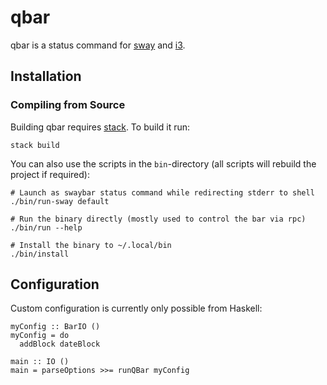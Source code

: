 # qbar

qbar is a status command for [sway](https://swaywm.org/) and [i3](https://i3wm.org/).

## Installation

### Compiling from Source

Building qbar requires [stack](https://haskellstack.org/). To build it run:
```
stack build
```

You can also use the scripts in the `bin`-directory (all scripts will rebuild the project if required):
```
# Launch as swaybar status command while redirecting stderr to shell
./bin/run-sway default

# Run the binary directly (mostly used to control the bar via rpc)
./bin/run --help

# Install the binary to ~/.local/bin
./bin/install
```

## Configuration

Custom configuration is currently only possible from Haskell:
```
myConfig :: BarIO ()
myConfig = do
  addBlock dateBlock

main :: IO ()
main = parseOptions >>= runQBar myConfig
```
